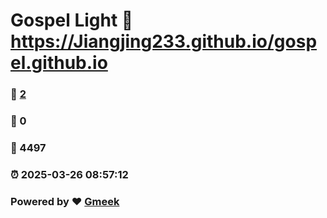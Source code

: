 # Gospel Light :link: https://Jiangjing233.github.io/gospel.github.io 
### :page_facing_up: [2](https://Jiangjing233.github.io/gospel.github.io/tag.html) 
### :speech_balloon: 0 
### :hibiscus: 4497 
### :alarm_clock: 2025-03-26 08:57:12 
### Powered by :heart: [Gmeek](https://github.com/Meekdai/Gmeek)
